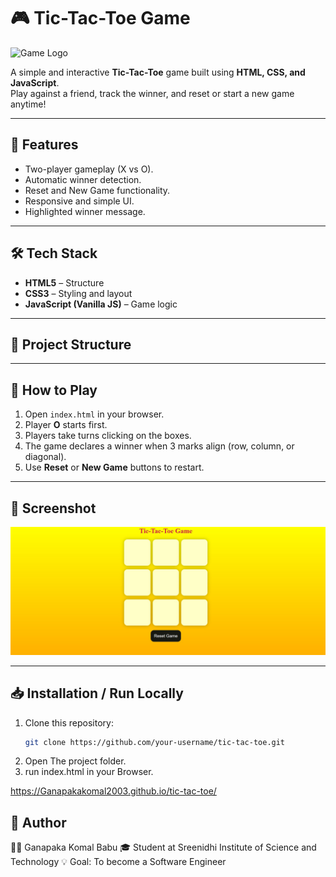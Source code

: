 # 🎮 Tic-Tac-Toe Game  

<img src="icon.webp" alt="Game Logo" width="80" height="80">  

A simple and interactive **Tic-Tac-Toe** game built using **HTML, CSS, and JavaScript**.  
Play against a friend, track the winner, and reset or start a new game anytime!  

---

## 🚀 Features  
- Two-player gameplay (X vs O).  
- Automatic winner detection.  
- Reset and New Game functionality.  
- Responsive and simple UI.  
- Highlighted winner message.  

---

## 🛠️ Tech Stack  
- **HTML5** – Structure  
- **CSS3** – Styling and layout  
- **JavaScript (Vanilla JS)** – Game logic  

---

## 📂 Project Structure  

---

## 🎯 How to Play  
1. Open `index.html` in your browser.  
2. Player **O** starts first.  
3. Players take turns clicking on the boxes.  
4. The game declares a winner when 3 marks align (row, column, or diagonal).  
5. Use **Reset** or **New Game** buttons to restart.  

---

## 📸 Screenshot  

![Tic Tac Toe Screenshot](screenshot.jpg)  

---

## 📥 Installation / Run Locally  
1. Clone this repository:  
   ```bash
   git clone https://github.com/your-username/tic-tac-toe.git
2. Open The project folder.
3. run index.html in your Browser.


https://Ganapakakomal2003.github.io/tic-tac-toe/

## 🙌 Author

👨‍💻 Ganapaka Komal Babu
🎓 Student at Sreenidhi Institute of Science and Technology
💡 Goal: To become a Software Engineer
   
